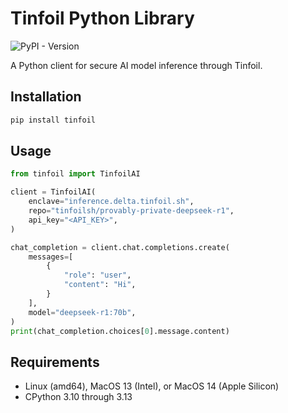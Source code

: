 # Tinfoil Python Library

![PyPI - Version](https://img.shields.io/pypi/v/tinfoil)

A Python client for secure AI model inference through Tinfoil.

## Installation

```bash
pip install tinfoil
```

## Usage

```python
from tinfoil import TinfoilAI

client = TinfoilAI(
    enclave="inference.delta.tinfoil.sh",
    repo="tinfoilsh/provably-private-deepseek-r1",
    api_key="<API_KEY>",
)

chat_completion = client.chat.completions.create(
    messages=[
        {
            "role": "user",
            "content": "Hi",
        }
    ],
    model="deepseek-r1:70b",
)
print(chat_completion.choices[0].message.content)
```

## Requirements

- Linux (amd64), MacOS 13 (Intel), or MacOS 14 (Apple Silicon)
- CPython 3.10 through 3.13
